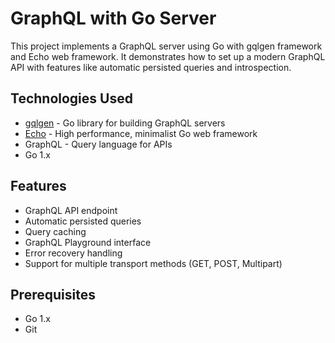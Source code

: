 # GraphQL with Go Server

This project implements a GraphQL server using Go with gqlgen framework and Echo web framework. It demonstrates how to set up a modern GraphQL API with features like automatic persisted queries and introspection.

## Technologies Used

- [gqlgen](https://gqlgen.com/) - Go library for building GraphQL servers
- [Echo](https://echo.labstack.com/) - High performance, minimalist Go web framework
- GraphQL - Query language for APIs
- Go 1.x

## Features

- GraphQL API endpoint
- Automatic persisted queries
- Query caching
- GraphQL Playground interface
- Error recovery handling
- Support for multiple transport methods (GET, POST, Multipart)

## Prerequisites

- Go 1.x
- Git

